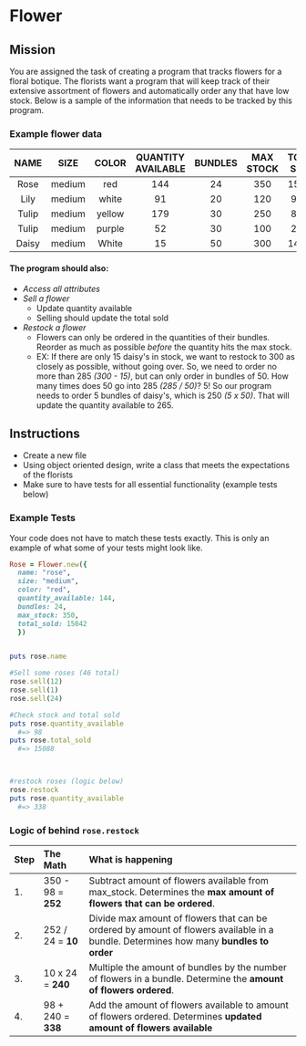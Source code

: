 # Flower

## Mission

You are assigned the task of creating a program that tracks flowers for a floral botique. The florists want a program that will keep track of their extensive assortment of flowers and automatically order any that have low stock. Below is a sample of the information that needs to be tracked by this program.

### Example flower data

| NAME     |     SIZE   |  COLOR | QUANTITY AVAILABLE |  BUNDLES | MAX STOCK | TOTAL SOLD |
| :-------: | :-------: | :----: | :----: | :----: | :----: | :----: |
| Rose       | medium |   red    |  144  | 24 | 350 | 15042 |
| Lily       | medium |  white   |  91   | 20 | 120 | 9241  |
| Tulip      | medium |  yellow  |  179  | 30 | 250 | 8350  |
| Tulip      | medium |  purple  |  52   | 30 | 100 | 2558  |
| Daisy      | medium |  White   |  15   | 50 | 300 | 14839 |


#### The program should also:

- *Access all attributes*
- *Sell a flower*
  - Update quantity available
  - Selling should update the total sold
- *Restock a flower*
  - Flowers can only be ordered in the quantities of their bundles. Reorder as much as possible _before_ the quantity hits the max stock.
  - EX: If there are only 15 daisy's in stock, we want to restock to 300 as closely as possible, without going over. So, we need to order no more than 285 _(300 - 15)_, but can only order in bundles of 50. How many times does 50 go into 285 _(285 / 50)_? 5! So our program needs to order 5 bundles of daisy's, which is 250 _(5 x 50)_. That will update the quantity available to 265.



## Instructions

- Create a new file
- Using object oriented design, write a class that meets the expectations of the florists
- Make sure to have tests for all essential functionality (example tests below)


### Example Tests
Your code does not have to match these tests exactly. This is only an example of what some of your tests might look like.

```ruby
Rose = Flower.new({
  name: "rose",
  size: "medium",
  color: "red",
  quantity_available: 144,
  bundles: 24,
  max_stock: 350,
  total_sold: 15042  
  })


puts rose.name

#Sell some roses (46 total)
rose.sell(12)
rose.sell(1)
rose.sell(24)

#Check stock and total sold
puts rose.quantity_available
  #=> 98
puts rose.total_sold
  #=> 15088



#restock roses (logic below)
rose.restock
puts rose.quantity_available
  #=> 338
```

### Logic of behind `rose.restock`

|  Step   |   The Math   |  What is happening |
| :------- | :------ | :------ |
| 1. | 350 - 98 = __252__| Subtract amount of flowers available from max_stock. Determines the __max amount of flowers that can be ordered__. |
| 2. | 252 / 24 = __10__ | Divide max amount of flowers that can be ordered by amount of flowers available in a bundle. Determines how many __bundles to order__ |
| 3. | 10 x 24 = __240__ | Multiple the amount of bundles by the number of flowers in a bundle. Determine the __amount of flowers ordered__. |
| 4. | 98 + 240 = __338__ | Add the amount of flowers available to amount of flowers ordered. Determines __updated amount of flowers available__ |
